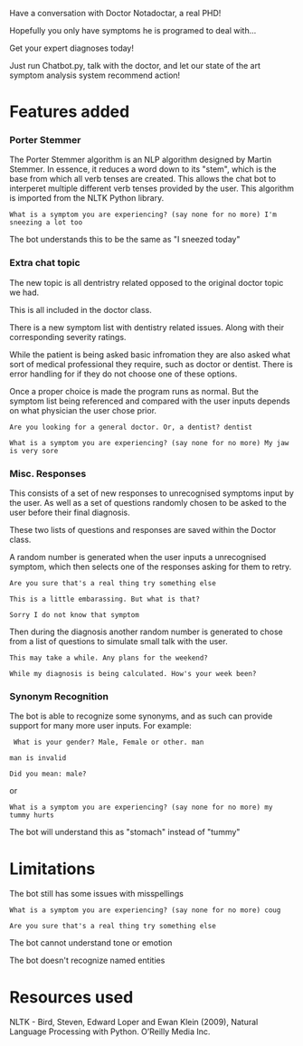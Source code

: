 Have a conversation with Doctor Notadoctar, a real PHD!

Hopefully you only have symptoms he is programed to deal with...

Get your expert diagnoses today!

Just run Chatbot.py, talk with the doctor, and let our state of the art symptom analysis
system recommend action!


Features added 
===
### Porter Stemmer
The Porter Stemmer algorithm is an NLP algorithm designed by Martin Stemmer. In essence, it reduces a word down to its "stem", which is the base from which all verb tenses are created. This allows the chat bot to interperet multiple different verb tenses provided by the user. This algorithm is imported from the NLTK Python library.

`What is a symptom you are experiencing? (say none for no more) I'm sneezing a lot too`

The bot understands this to be the same as "I sneezed today"

### Extra chat topic
The new topic is all dentristry related opposed to the original doctor topic we had.

This is all included in the doctor class.

There is a new symptom list with dentistry related issues. Along with their corresponding severity ratings.

While the patient is being asked basic infromation they are also asked what sort of medical professional they require, such as doctor or dentist.
There is error handling for if they do not choose one of these options.

Once a proper choice is made the program runs as normal.
But the symptom list being referenced and compared with the user inputs depends on what physician the user chose prior.

`Are you looking for a general doctor. Or, a dentist? dentist`

`What is a symptom you are experiencing? (say none for no more) My jaw is very sore`

### Misc. Responses 
This consists of a set of new responses to unrecognised symptoms input by the user.
As well as a set of questions randomly chosen to be asked to the user before their final diagnosis.

These two lists of questions and responses are saved within the Doctor class.

A random number is generated when the user inputs a unrecognised symptom, which then selects one of the responses asking for them to retry.

`Are you sure that's a real thing try something else`

`This is a little embarassing. But what is that?`

`Sorry I do not know that symptom`

Then during the diagnosis another random number is generated to chose from a list of questions to simulate small talk with the user.

`This may take a while. Any plans for the weekend?`

`While my diagnosis is being calculated. How's your week been?`

### Synonym Recognition
The bot is able to recognize some synonyms, and as such can provide support for many more user inputs. For example: 

` What is your gender? Male, Female or other. man`

`man is invalid`

`Did you mean: male?`

or

`What is a symptom you are experiencing? (say none for no more) my tummy hurts`

The bot will understand this as "stomach" instead of "tummy"

Limitations
===
The bot still has some issues with misspellings

`What is a symptom you are experiencing? (say none for no more) coug`

`Are you sure that's a real thing try something else`

The bot cannot understand tone or emotion

The bot doesn't recognize named entities

Resources used
=== 

NLTK - Bird, Steven, Edward Loper and Ewan Klein (2009), Natural Language Processing with Python. O’Reilly Media Inc.